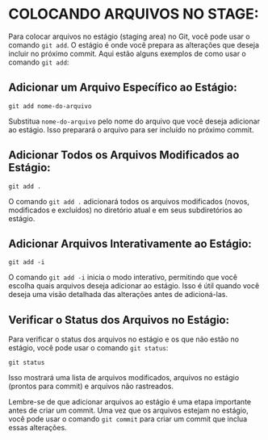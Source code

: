 # COLOCANDO ARQUIVOS NO STAGE:
Para colocar arquivos no estágio (staging area) no Git, você pode usar o comando `git add`. O estágio é onde você prepara as alterações que deseja incluir no próximo commit. Aqui estão alguns exemplos de como usar o comando `git add`:

## Adicionar um Arquivo Específico ao Estágio:

```shell
git add nome-do-arquivo
```

Substitua `nome-do-arquivo` pelo nome do arquivo que você deseja adicionar ao estágio. Isso preparará o arquivo para ser incluído no próximo commit.

## Adicionar Todos os Arquivos Modificados ao Estágio:

```shell
git add .
```

O comando `git add .` adicionará todos os arquivos modificados (novos, modificados e excluídos) no diretório atual e em seus subdiretórios ao estágio.

## Adicionar Arquivos Interativamente ao Estágio:

```shell
git add -i
```

O comando `git add -i` inicia o modo interativo, permitindo que você escolha quais arquivos deseja adicionar ao estágio. Isso é útil quando você deseja uma visão detalhada das alterações antes de adicioná-las.

## Verificar o Status dos Arquivos no Estágio:

Para verificar o status dos arquivos no estágio e os que não estão no estágio, você pode usar o comando `git status`:

```shell
git status
```

Isso mostrará uma lista de arquivos modificados, arquivos no estágio (prontos para commit) e arquivos não rastreados.

Lembre-se de que adicionar arquivos ao estágio é uma etapa importante antes de criar um commit. Uma vez que os arquivos estejam no estágio, você pode usar o comando `git commit` para criar um commit que inclua essas alterações.